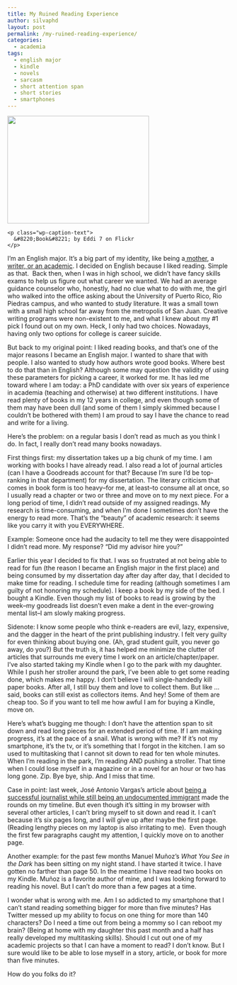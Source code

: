 ```yaml
---
title: My Ruined Reading Experience
author: silvaphd
layout: post
permalink: /my-ruined-reading-experience/
categories:
  - academia
tags:
  - english major
  - kindle
  - novels
  - sarcasm
  - short attention span
  - short stories
  - smartphones
---
```

<div>
  <div class="wp-caption alignleft" style="width: 330px">
    <a href="http://www.flickr.com/photos/eddi_07/4333485230/"><img class="  " title="book" alt="" src="http://farm3.static.flickr.com/2778/4333485230_04911e19e7.jpg" width="320" height="243" /></a>
    
    <p class="wp-caption-text">
      &#8220;Book&#8221; by Eddi 7 on Flickr
    </p>
  </div>
  
  <p>
    I&#8217;m an English major. It&#8217;s a big part of my identity, like being a<a href="http://wordsaremygame.wordpress.com/2011/06/13/as-i-turn-30/"> mother</a>, a <a href="http://wordsaremygame.wordpress.com/2011/06/17/my-fear-of-commitment/">writer, or an academic</a>. I decided on English because I liked reading. Simple as that.  Back then, when I was in high school, we didn&#8217;t have fancy skills exams to help us figure out what career we wanted. We had an average guidance counselor who, honestly, had no clue what to do with me, the girl who walked into the office asking about the University of Puerto Rico, Rio Piedras campus, and who wanted to study literature. It was a small town with a small high school far away from the metropolis of San Juan. Creative writing programs were non-existent to me, and what I knew about my #1 pick I found out on my own. Heck, I only had two choices. Nowadays, having only two options for college is career suicide.
  </p>
  
  <p>
    But back to my original point: I liked reading books, and that&#8217;s one of the major reasons I became an English major. I wanted to share that with people. I also wanted to study how authors wrote good books. Where best to do that than in English? Although some may question the validity of using these parameters for picking a career, it worked for me. It has led me toward where I am today: a PhD candidate with over six years of experience in academia (teaching and otherwise) at two different institutions. I have read plenty of books in my 12 years in college, and even though some of them may have been dull (and some of them I simply skimmed because I couldn&#8217;t be bothered with them) I am proud to say I have the chance to read and write for a living.
  </p>
  
  <p>
    Here&#8217;s the problem: on a regular basis I don&#8217;t read as much as you think I do. In fact, I really don&#8217;t read many books nowadays.
  </p>
  
  <p>
    First things first: my dissertation takes up a big chunk of my time. I am working with books I have already read. I also read a lot of journal articles (can I have a Goodreads account for that? Because I&#8217;m sure I&#8217;d be top-ranking in that department) for my dissertation. The literary criticism that comes in book form is too heavy&#8211;for me, at least&#8211;to consume all at once, so I usually read a chapter or two or three and move on to my next piece. For a long period of time, I didn&#8217;t read outside of my assigned readings. My research is time-consuming, and when I&#8217;m done I sometimes don&#8217;t have the energy to read more. That&#8217;s the &#8220;beauty&#8221; of academic research: it seems like you carry it with you EVERYWHERE.
  </p>
  
  <p>
    Example: Someone once had the audacity to tell me they were disappointed I didn&#8217;t read more. My response? &#8220;Did my advisor hire you?&#8221;
  </p>
  
  <p>
    Earlier this year I decided to fix that. I was so frustrated at not being able to read for fun (the reason I became an English major in the first place) and being consumed by my dissertation day after day after day, that I decided to make time for reading. I schedule time for reading (although sometimes I am guilty of not honoring my schedule). I keep a book by my side of the bed. I bought a Kindle. Even though my list of books to read is growing by the week&#8211;my goodreads list doesn&#8217;t even make a dent in the ever-growing mental list&#8211;I am slowly making progress.
  </p>
  
  <p>
    Sidenote: I know some people who think e-readers are evil, lazy, expensive, and the dagger in the heart of the print publishing industry. I felt very guilty for even thinking about buying one. (Ah, grad student guilt, you never go away, do you?) But the truth is, it has helped me minimize the clutter of articles that surrounds me every time I work on an article/chapter/paper. I&#8217;ve also started taking my Kindle when I go to the park with my daughter. While I push her stroller around the park, I&#8217;ve been able to get some reading done, which makes me happy. I don&#8217;t believe I will single-handedly kill paper books. After all, I still buy them and love to collect them. But like &#8230; said, books can still exist as collectors items. And hey! Some of them are cheap too. So if you want to tell me how awful I am for buying a Kindle, move on.
  </p>
  
  <p>
    Here&#8217;s what&#8217;s bugging me though: I don&#8217;t have the attention span to sit down and read long pieces for an extended period of time. If I am making progress, it&#8217;s at the pace of a snail. What is wrong with me? If it&#8217;s not my smartphone, it&#8217;s the tv, or it&#8217;s something that I forgot in the kitchen. I am so used to multitasking that I cannot sit down to read for ten whole minutes. When I&#8217;m reading in the park, I&#8217;m reading AND pushing a stroller. That time when I could lose myself in a magazine or in a novel for an hour or two has long gone. Zip. Bye bye, ship. And I miss that time.
  </p>
  
  <p>
    Case in point: last week, José Antonio Vargas&#8217;s article about <a href="http://www.nytimes.com/2011/06/26/magazine/my-life-as-an-undocumented-immigrant.html">being a successful journalist while still being an undocumented immigrant</a> made the rounds on my timeline. But even though it&#8217;s sitting in my browser with several other articles, I can&#8217;t bring myself to sit down and read it. I can&#8217;t because it&#8217;s six pages long, and I will give up after maybe the first page. (Reading lengthy pieces on my laptop is also irritating to me).  Even though the first few paragraphs caught my attention, I quickly move on to another page.
  </p>
  
  <p>
    Another example: for the past few months Manuel Muñoz&#8217;s <em>What You See in the Dark</em> has been sitting on my night stand. I have started it twice. I have gotten no farther than page 50. In the meantime I have read two books on my Kindle. Muñoz is a favorite author of mine, and I was looking forward to reading his novel. But I can&#8217;t do more than a few pages at a time.
  </p>
  
  <p>
    I wonder what is wrong with me. Am I so addicted to my smartphone that I can&#8217;t stand reading something bigger for more than five minutes? Has Twitter messed up my ability to focus on one thing for more than 140 characters? Do I need a time out from being a mommy so I can reboot my brain? (Being at home with my daughter this past month and a half has really developed my multitasking skills). Should I cut out one of my academic projects so that I can have a moment to read? I don&#8217;t know. But I sure would like to be able to lose myself in a story, article, or book for more than five minutes.
  </p>
  
  <p>
    How do you folks do it?
  </p>
</div>